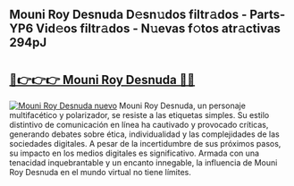 ## Mouni Roy Desnuda D𝚎sn𝚞dos filtr𝚊dos - Parts-YP6 Vid𝚎os filtr𝚊dos - N𝚞evas f𝚘tos atr𝚊ctivas 294pJ

# <h2><a href="http://mb43nns.tromn.icu/?c=Mouni+Roy+Desnuda">🔗👉👉👉 Mouni Roy Desnuda 🔗🔗</a></h2>

[![Mouni Roy Desnuda nuevo](https://i.imgur.com/pEAQMta.gif)](http://mb43nns.tromn.icu/?c=Mouni+Roy+Desnuda)
Mouni Roy Desnuda, un personaje multifacético y polarizador, se resiste a las etiquetas simples. Su estilo distintivo de comunicación en línea ha cautivado y provocado críticas, generando debates sobre ética, individualidad y las complejidades de las sociedades digitales. A pesar de la incertidumbre de sus próximos pasos, su impacto en los medios digitales es significativo. Armada con una tenacidad inquebrantable y un encanto innegable, la influencia de Mouni Roy Desnuda en el mundo virtual no tiene límites.
